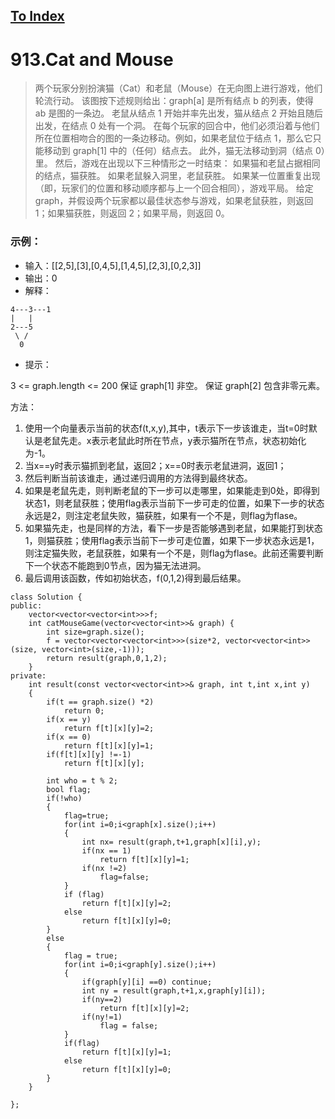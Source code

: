 [To Index](/index.md)
---
# 913.Cat and Mouse

> 两个玩家分别扮演猫（Cat）和老鼠（Mouse）在无向图上进行游戏，他们轮流行动。
该图按下述规则给出：graph[a] 是所有结点 b 的列表，使得 ab 是图的一条边。
老鼠从结点 1 开始并率先出发，猫从结点 2 开始且随后出发，在结点 0 处有一个洞。
在每个玩家的回合中，他们必须沿着与他们所在位置相吻合的图的一条边移动。例如，如果老鼠位于结点 1，那么它只能移动到 graph[1] 中的（任何）结点去。
此外，猫无法移动到洞（结点 0）里。
然后，游戏在出现以下三种情形之一时结束：
如果猫和老鼠占据相同的结点，猫获胜。
如果老鼠躲入洞里，老鼠获胜。
如果某一位置重复出现（即，玩家们的位置和移动顺序都与上一个回合相同），游戏平局。
给定 graph，并假设两个玩家都以最佳状态参与游戏，如果老鼠获胜，则返回 1；如果猫获胜，则返回 2；如果平局，则返回 0。



### 示例：
- 输入：[[2,5],[3],[0,4,5],[1,4,5],[2,3],[0,2,3]]
- 输出：0
- 解释：
```
4---3---1
|   |
2---5
 \ /
  0
```

- 提示：

3 <= graph.length <= 200
保证 graph[1] 非空。
保证 graph[2] 包含非零元素。

方法：

1. 使用一个向量表示当前的状态f(t,x,y),其中，t表示下一步该谁走，当t=0时默认是老鼠先走。x表示老鼠此时所在节点，y表示猫所在节点，状态初始化为-1。
2. 当x==y时表示猫抓到老鼠，返回2；x==0时表示老鼠进洞，返回1；
3. 然后判断当前该谁走，通过递归调用的方法得到最终状态。
4. 如果是老鼠先走，则判断老鼠的下一步可以走哪里，如果能走到0处，即得到状态1，则老鼠获胜；使用flag表示当前下一步可走的位置，如果下一步的状态永远是2，则注定老鼠失败，猫获胜，如果有一个不是，则flag为flase。
5. 如果猫先走，也是同样的方法，看下一步是否能够遇到老鼠，如果能打到状态1，则猫获胜；使用flag表示当前下一步可走位置，如果下一步状态永远是1，则注定猫失败，老鼠获胜，如果有一个不是，则flag为flase。此前还需要判断下一个状态不能跑到0节点，因为猫无法进洞。
6. 最后调用该函数，传如初始状态，f(0,1,2)得到最后结果。
```
class Solution {
public:
    vector<vector<vector<int>>>f;
    int catMouseGame(vector<vector<int>>& graph) {
        int size=graph.size();
        f = vector<vector<vector<int>>>(size*2, vector<vector<int>>(size, vector<int>(size,-1)));
        return result(graph,0,1,2);
    }
private:
    int result(const vector<vector<int>>& graph, int t,int x,int y)
    {
        if(t == graph.size() *2)
            return 0;
        if(x == y)
            return f[t][x][y]=2;
        if(x == 0)
            return f[t][x][y]=1;
        if(f[t][x][y] !=-1)
            return f[t][x][y];

        int who = t % 2;
        bool flag;
        if(!who)
        {
            flag=true;
            for(int i=0;i<graph[x].size();i++)
            {
                int nx= result(graph,t+1,graph[x][i],y);
                if(nx == 1)
                    return f[t][x][y]=1;
                if(nx !=2)
                    flag=false;
            }
            if (flag)
                return f[t][x][y]=2;
            else
                return f[t][x][y]=0;
        }
        else
        {
            flag = true;
            for(int i=0;i<graph[y].size();i++)
            {
                if(graph[y][i] ==0) continue;
                int ny = result(graph,t+1,x,graph[y][i]);
                if(ny==2)
                    return f[t][x][y]=2;
                if(ny!=1)
                    flag = false;
            }
            if(flag)
                return f[t][x][y]=1;
            else
                return f[t][x][y]=0;
        }
    }

};
```
